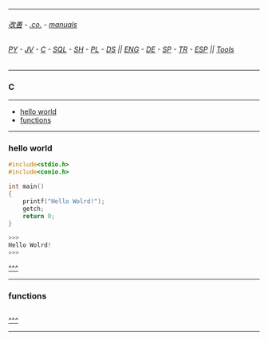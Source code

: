 
---

###### [改善](https://github.com/ttltrk/0C/blob/master/README.MD) - [.co.](https://github.com/ttltrk/PRG/blob/master/CODING.MD) - [manuals](https://github.com/ttltrk/PRG/blob/master/MAN.MD)

###### [PY](https://github.com/ttltrk/PRG/blob/master/PY/DOC/PYF/PYF.MD) - [JV](https://github.com/ttltrk/PRG/blob/master/JAVA/JAVA.MD) - [C](https://github.com/ttltrk/PRG/blob/master/C/C.MD) - [SQL](https://github.com/ttltrk/DB/blob/master/SQL/DOC/OSM/OSQLM/SQLM/SQLM.MD) - [SH](https://github.com/ttltrk/ELSE/blob/master/M/UX/UX.MD) - [PL](https://github.com/ttltrk/PRG/blob/master/PERL/PL.MD) - [DS](https://github.com/ttltrk/ELSE/blob/master/DATA/DS/DS.MD) || [ENG](https://github.com/ttltrk/ELSE/blob/master/LAN/ENG/LE.MD) - [DE](https://github.com/ttltrk/ELSE/blob/master/LAN/GER/DUO_GER.MD) - [SP](https://github.com/ttltrk/ELSE/blob/master/LAN/SP/SP.MD) - [TR](https://github.com/ttltrk/ELSE/blob/master/LAN/TR/TR.MD) - [ESP](https://github.com/ttltrk/ELSE/blob/master/LAN/ESP/ESP.MD) || [Tools](https://github.com/ttltrk/ELSE/blob/master/M/TOOLS/TOOLS.MD)

---

<h3 id='^'>C</h3>

---

* <a href='#hw'>hello world</a></br>
* <a href='#functions'>functions</a></br>

---

<h3 id='hw'>hello world</h3>

```c
#include<stdio.h>
#include<conio.h>

int main()
{
	printf("Hello Wolrd!");
	getch;
	return 0;
}

>>>
Hello Wolrd!
>>>
```

<a href='#^'>^^^</a>

---

<h3 id='functions'>functions</h3>

```c

```

<a href='#^'>^^^</a>

---
